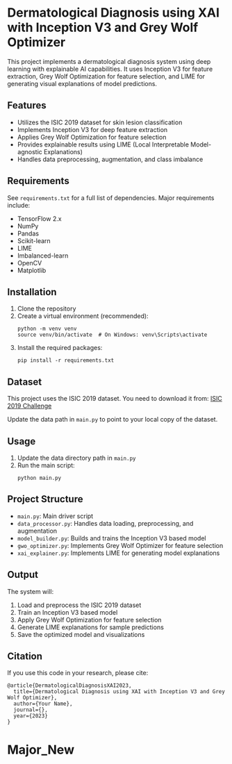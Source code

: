 # Dermatological Diagnosis using XAI with Inception V3 and Grey Wolf Optimizer

This project implements a dermatological diagnosis system using deep learning with explainable AI capabilities. It uses Inception V3 for feature extraction, Grey Wolf Optimization for feature selection, and LIME for generating visual explanations of model predictions.

## Features

- Utilizes the ISIC 2019 dataset for skin lesion classification
- Implements Inception V3 for deep feature extraction
- Applies Grey Wolf Optimization for feature selection
- Provides explainable results using LIME (Local Interpretable Model-agnostic Explanations)
- Handles data preprocessing, augmentation, and class imbalance

## Requirements

See `requirements.txt` for a full list of dependencies. Major requirements include:
- TensorFlow 2.x
- NumPy
- Pandas
- Scikit-learn
- LIME
- Imbalanced-learn
- OpenCV
- Matplotlib

## Installation

1. Clone the repository
2. Create a virtual environment (recommended):
   ```
   python -m venv venv
   source venv/bin/activate  # On Windows: venv\Scripts\activate
   ```
3. Install the required packages:
   ```
   pip install -r requirements.txt
   ```

## Dataset

This project uses the ISIC 2019 dataset. You need to download it from:
[ISIC 2019 Challenge](https://challenge.isic-archive.com/landing/2019/)

Update the data path in `main.py` to point to your local copy of the dataset.

## Usage

1. Update the data directory path in `main.py`
2. Run the main script:
   ```
   python main.py
   ```

## Project Structure

- `main.py`: Main driver script
- `data_processor.py`: Handles data loading, preprocessing, and augmentation
- `model_builder.py`: Builds and trains the Inception V3 based model
- `gwo_optimizer.py`: Implements Grey Wolf Optimizer for feature selection
- `xai_explainer.py`: Implements LIME for generating model explanations

## Output

The system will:
1. Load and preprocess the ISIC 2019 dataset
2. Train an Inception V3 based model
3. Apply Grey Wolf Optimization for feature selection
4. Generate LIME explanations for sample predictions
5. Save the optimized model and visualizations

## Citation

If you use this code in your research, please cite:
```
@article{DermatologicalDiagnosisXAI2023,
  title={Dermatological Diagnosis using XAI with Inception V3 and Grey Wolf Optimizer},
  author={Your Name},
  journal={},
  year={2023}
}
```
# Major_New
